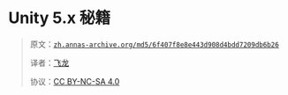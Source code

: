 # Unity 5.x 秘籍

> 原文：[`zh.annas-archive.org/md5/6f407f8e8e443d908d4bdd7209db6b26`](https://zh.annas-archive.org/md5/6f407f8e8e443d908d4bdd7209db6b26)
> 
> 译者：[飞龙](https://github.com/wizardforcel)
> 
> 协议：[CC BY-NC-SA 4.0](http://creativecommons.org/licenses/by-nc-sa/4.0/)